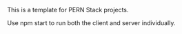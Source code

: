 This is a template for PERN Stack projects.

Use npm start to run both the client and server individually. 
